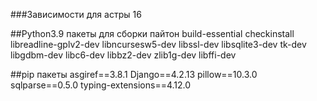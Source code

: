 ###Зависимости для астры 16

##Python3.9
пакеты для сборки пайтон
build-essential checkinstall libreadline-gplv2-dev libncursesw5-dev libssl-dev libsqlite3-dev tk-dev libgdbm-dev libc6-dev libbz2-dev zlib1g-dev libffi-dev

##pip пакеты
asgiref==3.8.1
Django==4.2.13
pillow==10.3.0
sqlparse==0.5.0
typing-extensions==4.12.0
